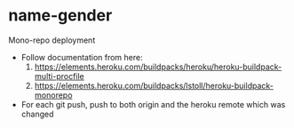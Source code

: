 # name-gender

Mono-repo deployment
- Follow documentation from here: 
    1. https://elements.heroku.com/buildpacks/heroku/heroku-buildpack-multi-procfile
    2. https://elements.heroku.com/buildpacks/lstoll/heroku-buildpack-monorepo
- For each git push, push to both origin and the heroku remote which was changed
